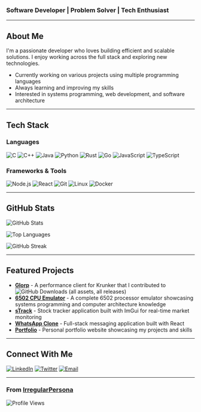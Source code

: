 ### Software Developer | Problem Solver | Tech Enthusiast

</div>

---

## About Me

I'm a passionate developer who loves building efficient and scalable solutions. I enjoy working across the full stack and exploring new technologies.

- Currently working on various projects using multiple programming languages
- Always learning and improving my skills
- Interested in systems programming, web development, and software architecture

---

## Tech Stack

### Languages
![C](https://img.shields.io/badge/c-%2300599C.svg?style=for-the-badge&logo=c&logoColor=white)
![C++](https://img.shields.io/badge/c++-%2300599C.svg?style=for-the-badge&logo=c%2B%2B&logoColor=white)
![Java](https://img.shields.io/badge/java-%23ED8B00.svg?style=for-the-badge&logo=openjdk&logoColor=white)
![Python](https://img.shields.io/badge/python-3670A0?style=for-the-badge&logo=python&logoColor=ffdd54)
![Rust](https://img.shields.io/badge/rust-%23000000.svg?style=for-the-badge&logo=rust&logoColor=white)
![Go](https://img.shields.io/badge/go-%2300ADD8.svg?style=for-the-badge&logo=go&logoColor=white)
![JavaScript](https://img.shields.io/badge/javascript-%23323330.svg?style=for-the-badge&logo=javascript&logoColor=%23F7DF1E)
![TypeScript](https://img.shields.io/badge/typescript-%23007ACC.svg?style=for-the-badge&logo=typescript&logoColor=white)

### Frameworks & Tools
![Node.js](https://img.shields.io/badge/node.js-6DA55F?style=for-the-badge&logo=node.js&logoColor=white)
![React](https://img.shields.io/badge/react-%2320232a.svg?style=for-the-badge&logo=react&logoColor=%2361DAFB)
![Git](https://img.shields.io/badge/git-%23F05033.svg?style=for-the-badge&logo=git&logoColor=white)
![Linux](https://img.shields.io/badge/Linux-FCC624?style=for-the-badge&logo=linux&logoColor=black)
![Docker](https://img.shields.io/badge/docker-%230db7ed.svg?style=for-the-badge&logo=docker&logoColor=white)

---

## GitHub Stats
  
![GitHub Stats](https://github-readme-stats.vercel.app/api?username=IrregularPersona&show_icons=true&theme=tokyonight&hide_border=true&include_all_commits=true&count_private=true)

![Top Languages](https://github-readme-stats.vercel.app/api/top-langs/?username=IrregularPersona&theme=tokyonight&hide_border=true&layout=compact&langs_count=8)

![GitHub Streak](https://github-readme-streak-stats.herokuapp.com/?user=IrregularPersona&theme=tokyonight&hide_border=true)

---

## Featured Projects

<!-- Add your best projects here -->
- **[Glorp](https://github.com/slavcp/glorp)** - A performance client for Krunker that I contributed to ![GitHub Downloads (all assets, all releases)](https://img.shields.io/github/downloads/slavcp/glorp/total)
- **[6502 CPU Emulator](https://github.com/IrregularPersona/6502-CPU-Emulator)** - A complete 6502 processor emulator showcasing systems programming and computer architecture knowledge
- **[sTrack](https://github.com/IrregularPersona/sTrack)** - Stock tracker application built with ImGui for real-time market monitoring
- **[WhatsApp Clone](https://github.com/IrregularPersona/whatsapp-clone-react)** - Full-stack messaging application built with React
- **[Portfolio](https://github.com/IrregularPersona/portfolio)** - Personal portfolio website showcasing my projects and skills

---

## Connect With Me

[![LinkedIn](https://img.shields.io/badge/LinkedIn-%230077B5.svg?style=for-the-badge&logo=linkedin&logoColor=white)](www.linkedin.com/in/ahmad-syafiq-hartono)
[![Twitter](https://img.shields.io/badge/Twitter-%231DA1F2.svg?style=for-the-badge&logo=Twitter&logoColor=white)](https://twitter.com/YOUR_HANDLE)
[![Email](https://img.shields.io/badge/Email-D14836?style=for-the-badge&logo=gmail&logoColor=white)](mailto:IrregularPersona@gmail.com)

---
  
### From [IrregularPersona](https://github.com/IrregularPersona)

![Profile Views](https://komarev.com/ghpvc/?username=IrregularPersona&color=blueviolet&style=for-the-badge)

